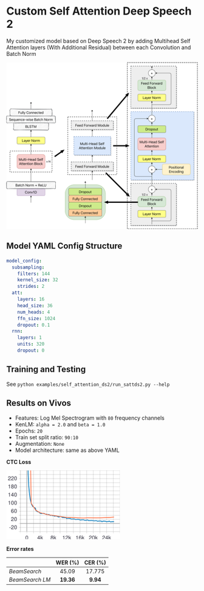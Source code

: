 # Custom Self Attention Deep Speech 2

My customized model based on Deep Speech 2 by adding Multihead Self Attention layers (With Additional Residual) between each Convolution and Batch Norm

![Architecture](./figs/arch.png)

## Model YAML Config Structure

```yaml
model_config:
  subsampling:
    filters: 144
    kernel_size: 32
    strides: 2
  att:
    layers: 16
    head_size: 36
    num_heads: 4
    ffn_size: 1024
    dropout: 0.1
  rnn:
    layers: 1
    units: 320
    dropout: 0
```

## Training and Testing

See `python examples/self_attention_ds2/run_sattds2.py --help`

## Results on Vivos

* Features: Log Mel Spectrogram with `80` frequency channels
* KenLM: `alpha = 2.0` and `beta = 1.0`
* Epochs: `20`
* Train set split ratio: `90:10`
* Augmentation: `None`
* Model architecture: same as above YAML

**CTC Loss**

<img src="./figs/vivos_ctc_loss.svg" alt="sattds2_vivos_ctc_loss" width="300px" />

**Error rates**

|                 |    WER (%)     |    CER (%)     |
| :-------------- | :------------: | :------------: |
| *BeamSearch*    |      45.09     |     17.775     |
| *BeamSearch LM* |    **19.36**   |    **9.94**    |
